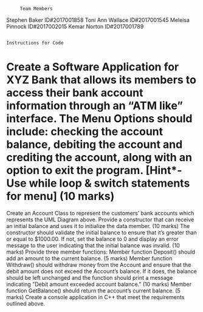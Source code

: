 
         Team Members
Stephen Baker ID#2017001858
Toni Ann Wallace ID#2017001545
Meleisa Pinnock ID#2017002015
Kemar Norton ID#2017001789


                                                                    Instructions for Code
# Create a Software Application for XYZ Bank that allows its members to access their bank account information through an “ATM like” interface. The Menu Options should include: checking the account balance, debiting the account and crediting the account, along with an option to exit the program. [Hint*- Use while loop & switch statements for menu] (10 marks)
Create an Account Class to represent the customers’ bank accounts which represents the UML Diagram above. Provide a constructor that can receive an initial balance and uses it to initialize the data member. (10 marks)
The constructor should validate the initial balance to ensure that it’s greater than or equal to $1000.00. If not, set the balance to 0 and display an error message to the user indicating that the initial balance was invalid. (10 marks)
Provide three member functions:
Member function Deposit() should add an amount to the current balance. (5 marks)
Member function Withdraw() should withdraw money from the Account and ensure that the debit amount does not exceed the Account’s balance. If it does, the balance should be left unchanged and the function should print a message indicating "Debit amount exceeded account balance." (10 marks)
Member function GetBalance() should return the account’s current balance. (5 marks)
Create a console application in C++ that meet the requirements outlined above.
